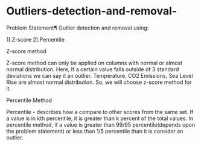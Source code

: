 # Outliers-detection-and-removal-
Problem Statement¶
Outlier detection and removal using:

1).Z-score
2).Percentile

Z-score method

Z-score method can only be applied on columns with normal or almost normal distribution.
Here, If a certain value falls outside of 3 standard deviations we can say it an outlier.
Temperature, CO2 Emissions, Sea Level Rise are almost normal distribution. So, we will choose z-score method for it.

Percentile Method

Percentile - describes how a compare to other scores from the same set.
If a value is in kth percentile, it is greater than k percent of the total values.
In percentile method, if a value is greater than 99/95 percentile(depends upon the problem statement) or less than 1/5 percentile than it is consider an outlier.
